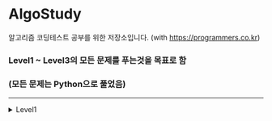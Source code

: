 # AlgoStudy
알고리즘 코딩테스트 공부를 위한 저장소입니다. (with https://programmers.co.kr)

### Level1 ~ Level3의 모든 문제를 푸는것을 목표로 함
### (모든 문제는 Python으로 풀었음)

***

<details>
<summary>Level1</summary>
<div markdown="1">

    1. 로또 맞추기
    2. 신규 아이디 추천
    3. 숫자 문자열과 영단어
    4. 키패드 누르기
    5. 없는 숫자 더하기
    6. 음양 더하기
    7. 내적
    8. 완주하지 못한 선수
    9. K번째 수
    10. 모의고사
    11. 체육복
    12. 폰켓몬

</div>
</details>
